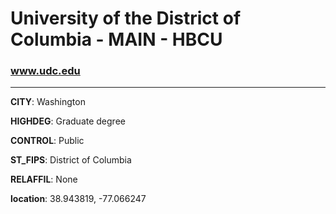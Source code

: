 # University of the District of Columbia - MAIN - HBCU
### www.udc.edu
---
**CITY**: Washington

**HIGHDEG**: Graduate degree

**CONTROL**: Public

**ST_FIPS**: District of Columbia

**RELAFFIL**: None

**location**: 38.943819, -77.066247